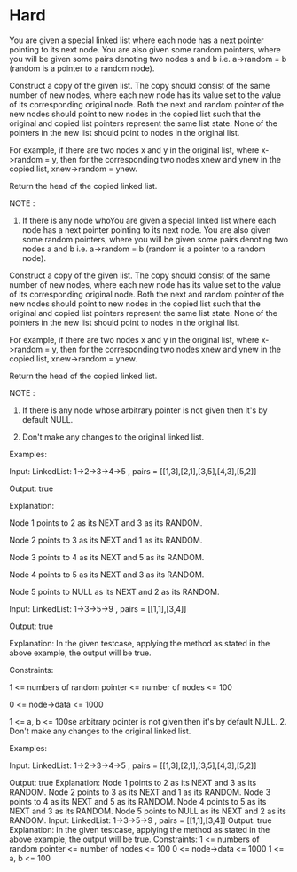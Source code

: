 # Hard

You are given a special linked list where each node has a next pointer pointing to its next node. You are also given some random pointers, where you will be given some pairs denoting two nodes a and b i.e. a->random = b (random is a pointer to a random node).

Construct a copy of the given list. The copy should consist of the same number of new nodes, where each new node has its value set to the value of its corresponding original node. Both the next and random pointer of the new nodes should point to new nodes in the copied list such that the original and copied list pointers represent the same list state. None of the pointers in the new list should point to nodes in the original list.

For example, if there are two nodes x and y in the original list, where x->random = y, then for the corresponding two nodes xnew and ynew in the copied list, xnew->random = ynew.

Return the head of the copied linked list.

NOTE : 

1. If there is any node whoYou are given a special linked list where each node has a next pointer pointing to its next node. You are also given some random pointers, where you will be given some pairs denoting two nodes a and b i.e. a->random = b (random is a pointer to a random node).

Construct a copy of the given list. The copy should consist of the same number of new nodes, where each new node has its value set to the value of its corresponding original node. Both the next and random pointer of the new nodes should point to new nodes in the copied list such that the original and copied list pointers represent the same list state. None of the pointers in the new list should point to nodes in the original list.

For example, if there are two nodes x and y in the original list, where x->random = y, then for the corresponding two nodes xnew and ynew in the copied list, xnew->random = ynew.

Return the head of the copied linked list.

NOTE : 

1. If there is any node whose arbitrary pointer is not given then it's by default NULL. 

2. Don't make any changes to the original linked list.

Examples:

Input: LinkedList: 1->2->3->4->5 , pairs = [[1,3],[2,1],[3,5],[4,3],[5,2]]

 
Output: true

Explanation: 

Node 1 points to 2 as its NEXT and 3 as its RANDOM.

Node 2 points to 3 as its NEXT and 1 as its RANDOM.

Node 3 points to 4 as its NEXT and 5 as its RANDOM.

Node 4 points to 5 as its NEXT and 3 as its RANDOM.

Node 5 points to NULL as its NEXT and 2 as its RANDOM.

Input: LinkedList: 1->3->5->9 , pairs = [[1,1],[3,4]]

Output: true

Explanation: In the given testcase, applying the method as stated in the above example, the output will be true.


Constraints:

1 <= numbers of random pointer <= number of nodes <= 100

0 <= node->data <= 1000

1 <= a, b <= 100se arbitrary pointer is not given then it's by default NULL. 
2. Don't make any changes to the original linked list.

Examples:

Input: LinkedList: 1->2->3->4->5 , pairs = [[1,3],[2,1],[3,5],[4,3],[5,2]]

 
Output: true
Explanation: 
Node 1 points to 2 as its NEXT and 3 as its RANDOM.
Node 2 points to 3 as its NEXT and 1 as its RANDOM.
Node 3 points to 4 as its NEXT and 5 as its RANDOM.
Node 4 points to 5 as its NEXT and 3 as its RANDOM.
Node 5 points to NULL as its NEXT and 2 as its RANDOM.
Input: LinkedList: 1->3->5->9 , pairs = [[1,1],[3,4]]
Output: true
Explanation: In the given testcase, applying the method as stated in the above example, the output will be true.
Constraints:
1 <= numbers of random pointer <= number of nodes <= 100
0 <= node->data <= 1000
1 <= a, b <= 100
